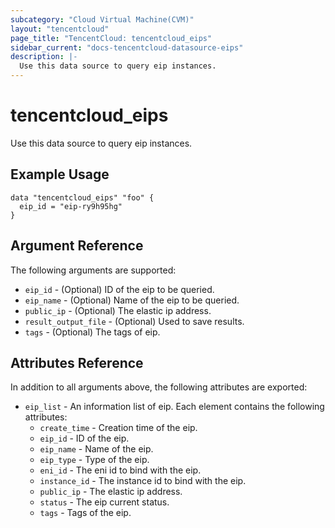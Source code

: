 ```yaml
---
subcategory: "Cloud Virtual Machine(CVM)"
layout: "tencentcloud"
page_title: "TencentCloud: tencentcloud_eips"
sidebar_current: "docs-tencentcloud-datasource-eips"
description: |-
  Use this data source to query eip instances.
---
```


# tencentcloud_eips

Use this data source to query eip instances.

## Example Usage

```hcl
data "tencentcloud_eips" "foo" {
  eip_id = "eip-ry9h95hg"
}
```

## Argument Reference

The following arguments are supported:

* `eip_id` - (Optional) ID of the eip to be queried.
* `eip_name` - (Optional) Name of the eip to be queried.
* `public_ip` - (Optional) The elastic ip address.
* `result_output_file` - (Optional) Used to save results.
* `tags` - (Optional) The tags of eip.

## Attributes Reference

In addition to all arguments above, the following attributes are exported:

* `eip_list` - An information list of eip. Each element contains the following attributes:
  * `create_time` - Creation time of the eip.
  * `eip_id` - ID of the eip.
  * `eip_name` - Name of the eip.
  * `eip_type` - Type of the eip.
  * `eni_id` - The eni id to bind with the eip.
  * `instance_id` - The instance id to bind with the eip.
  * `public_ip` - The elastic ip address.
  * `status` - The eip current status.
  * `tags` - Tags of the eip.


